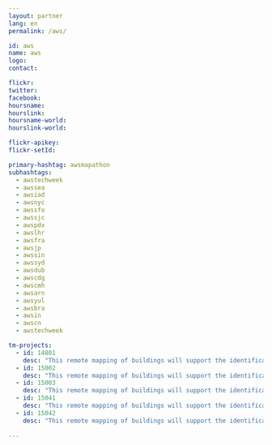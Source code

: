 ```yaml
---
layout: partner
lang: en
permalink: /aws/

id: aws
name: aws
logo:
contact: 

flickr:
twitter: 
facebook: 
hoursname: 
hourslink: 
hoursname-world: 
hourslink-world: 

flickr-apikey:
flickr-setId:

primary-hashtag: awsmapathon
subhashtags:
  - awstechweek
  - awssea
  - awsiad
  - awsnyc
  - awssfo
  - awssjc
  - awspdx
  - awslhr
  - awsfra
  - awsjp
  - awssin
  - awssyd
  - awsdub
  - awscdg
  - awscmh
  - awsarn
  - awsyul
  - awsbra
  - awsin
  - awscn
  - awstechweek

tm-projects:
  - id: 14801
    desc: "This remote mapping of buildings will support the identification and characterization of settlements, as well as the implementation of planned activities and largely the generation of data for humanitarian activities."
  - id: 15002
    desc: "This remote mapping of buildings will support the identification and characterization of settlements, as well as the implementation of planned activities and largely the generation of data for humanitarian activities."
  - id: 15003
    desc: "This remote mapping of buildings will support the identification and characterization of settlements, as well as the implementation of planned activities and largely the generation of data for humanitarian activities."
  - id: 15041
    desc: "This remote mapping of buildings will support the identification and characterization of settlements, as well as the implementation of planned activities and largely the generation of data for humanitarian activities."
  - id: 15042
    desc: "This remote mapping of buildings will support the identification and characterization of settlements, as well as the implementation of planned activities and largely the generation of data for humanitarian activities."
    
---
```

